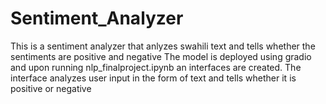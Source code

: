 # Sentiment_Analyzer
This is a sentiment analyzer that anlyzes swahili text and tells whether the sentiments are positive and negative
The model is deployed using gradio and upon running nlp_finalproject.ipynb an interfaces are created.
The interface analyzes user input in the form of text and tells whether it is positive or negative
